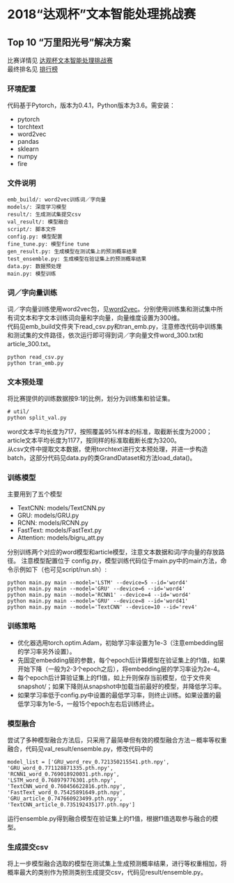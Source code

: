 # 2018“达观杯”文本智能处理挑战赛
## Top 10 “万里阳光号”解决方案
比赛详情见 [达观杯文本智能处理挑战赛](http://www.dcjingsai.com/common/cmpt/%E2%80%9C%E8%BE%BE%E8%A7%82%E6%9D%AF%E2%80%9D%E6%96%87%E6%9C%AC%E6%99%BA%E8%83%BD%E5%A4%84%E7%90%86%E6%8C%91%E6%88%98%E8%B5%9B_%E7%AB%9E%E8%B5%9B%E4%BF%A1%E6%81%AF.html)  
最终排名见 [排行榜](
http://www.dcjingsai.com/common/cmpt/%E2%80%9C%E8%BE%BE%E8%A7%82%E6%9D%AF%E2%80%9D%E6%96%87%E6%9C%AC%E6%99%BA%E8%83%BD%E5%A4%84%E7%90%86%E6%8C%91%E6%88%98%E8%B5%9B_%E6%8E%92%E8%A1%8C%E6%A6%9C.html)
### 环境配置
代码基于Pytorch，版本为0.4.1，Python版本为3.6。需安装：
- pytorch
- torchtext
- word2vec
- pandas
- sklearn
- numpy
- fire
### 文件说明
```
emb_build/: word2vec训练词／字向量
models/: 深度学习模型
result/: 生成测试集提交csv
val_result/: 模型融合
script/: 脚本文件
config.py: 模型配置
fine_tune.py: 模型fine tune
gen_result.py: 生成模型在测试集上的预测概率结果
test_ensemble.py: 生成模型在验证集上的预测概率结果
data.py: 数据预处理
main.py: 模型训练
```

### 词／字向量训练
词／字向量训练使用word2vec包，见[word2vec](https://github.com/danielfrg/word2vec)。分别使用训练集和测试集中所有词文本和字文本训练词向量和字向量，向量维度设置为300维。  
代码见emb_build文件夹下read_csv.py和tran_emb.py，注意修改代码中训练集和测试集的文件路径，依次运行即可得到词／字向量文件word_300.txt和article_300.txt。
```
python read_csv.py
python tran_emb.py
```
### 文本预处理
将比赛提供的训练数据按9:1的比例，划分为训练集和验证集。
```
# util/
python split_val.py
```
word文本平均长度为717，按照覆盖95%样本的标准，取截断长度为2000；article文本平均长度为1177，按同样的标准取截断长度为3200。  
从csv文件中提取文本数据，使用torchtext进行文本预处理，并进一步构造batch，这部分代码见data.py的类GrandDataset和方法load_data()。
### 训练模型
主要用到了五个模型

- TextCNN: models/TextCNN.py
- GRU: models/GRU.py
- RCNN: models/RCNN.py
- FastText: models/FastText.py
- Attention: models/bigru_att.py  

分别训练两个对应的word模型和article模型，注意文本数据和词/字向量的存放路径。 
注意模型配置位于 config.py，模型训练代码位于main.py中的main方法，命令示例如下（也可见script/run.sh）:  
```
python main.py main --model='LSTM' --device=5 --id='word4'
python main.py main --model='GRU' --device=6 --id='word4'
python main.py main --model='RCNN1' --device=4 --id='word4'
python main.py main --model='GRU' --device=8 --id='word41'
python main.py main --model='TextCNN' --device=10 --id='rev4'
```
### 训练策略
- 优化器选用torch.optim.Adam，初始学习率设置为1e-3（注意embedding层的学习率另外设置）。
- 先固定embedding层的参数，每个epoch后计算模型在验证集上的f1值，如果开始下降（一般为2-3个epoch之后），将embedding层的学习率设为2e-4。
- 每个epoch后计算验证集上的f1值，如上升则保存当前模型，位于文件夹snapshot/；如果下降则从snapshot中加载当前最好的模型，并降低学习率。
- 如果学习率低于config.py中设置的最低学习率，则终止训练。如果设置的最低学习率为1e-5，一般15个epoch左右后训练终止。


### 模型融合
尝试了多种模型融合方法后，只采用了最简单但有效的模型融合方法－概率等权重融合，代码见val_result/ensemble.py，修改代码中的
```
model_list = ['GRU_word_rev_0.721350215541.pth.npy', 'GRU_word_0.771128871335.pth.npy',  'RCNN1_word_0.769018920031.pth.npy', 'LSTM_word_0.768979776301.pth.npy', 'TextCNN_word_0.760456622816.pth.npy', 'FastText_word_0.75425891649.pth.npy', 'GRU_article_0.747660923499.pth.npy', 'TextCNN_article_0.735192435177.pth.npy']
```
运行ensemble.py得到融合模型在验证集上的f1值，根据f1值选取参与融合的模型。

### 生成提交csv
将上一步模型融合选取的模型在测试集上生成预测概率结果，进行等权重相加，将概率最大的类别作为预测类别生成提交csv，代码见result/ensemble.py。

